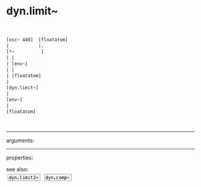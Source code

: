 # dyn.limit~

```


[osc~ 440]  [floatatom]
|           |.
[*~          ]
| |
| [env~]
| |
| [floatatom]
|
[dyn.limit~]
|
[env~]
|
[floatatom]

            
```
---
arguments:


---
properties:


see also:<br>
![dyn.limit2~](img/object_dyn.limit2~.png)
![dyn.comp~](img/object_dyn.comp~.png)
